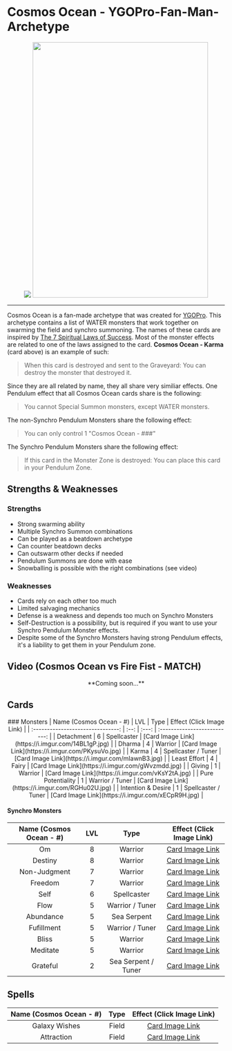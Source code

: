 # Cosmos Ocean - YGOPro-Fan-Man-Archetype

<p align="center">
	<img src="https://i.imgur.com/vnqGxQj.jpg?1" /> <img width="406" height="592" src="https://i.imgur.com/iLD3Vyl.jpg" />
</p>

---

Cosmos Ocean is a fan-made archetype that was created for [YGOPro](http://www.ygopro.co/). This archetype contains a list of WATER monsters that work together on swarming the field and synchro summoning.
The names of these cards are inspired by [The 7 Spiritual Laws of Success](https://en.wikipedia.org/wiki/The_Seven_Spiritual_Laws_of_Success). Most of the monster effects are related to one of the laws
assigned to the card. **Cosmos Ocean - Karma** (card above) is an example of such:

>When this card is destroyed and sent to the Graveyard: You can destroy the monster that destroyed it.


Since they are all related by name, they all share very similiar effects. One Pendulum effect that all Cosmos Ocean cards share is the following:
>You cannot Special Summon monsters, except WATER monsters.


The non-Synchro Pendulum Monsters share the following effect:
>You can only control 1 "Cosmos Ocean - ###"


The Synchro Pendulum Monsters share the following effect:
>If this card in the Monster Zone is destroyed: You can place this card in your Pendulum Zone.


## Strengths & Weaknesses

### Strengths
- Strong swarming ability
- Multiple Synchro Summon combinations
- Can be played as a beatdown archetype
- Can counter beatdown decks
- Can outswarm other decks if needed
- Pendulum Summons are done with ease
- Snowballing is possible with the right combinations (see video)

### Weaknesses
- Cards rely on each other too much
- Limited salvaging mechanics
- Defense is a weakness and depends too much on Synchro Monsters
- Self-Destruction is a possibility, but is required if you want to use your Synchro Pendulum Monster effects.
- Despite some of the Synchro Monsters having strong Pendulum effects, it's a liability to get them in your Pendulum zone.


## Video (Cosmos Ocean vs Fire Fist - MATCH)

<p align="center">
	**Coming soon...**
</p>


## Cards

<p align="center">
### Monsters
| Name (Cosmos Ocean - #)       	| LVL  | Type  | Effect (Click Image Link)	|
| :-------------------------------: | :--: | :---: | :--------------------------: |
| Detachment | 6 | Spellcaster | [Card Image Link](https://i.imgur.com/14BL1gP.jpg) |
| Dharma | 4 | Warrior | [Card Image Link](https://i.imgur.com/PKysuVo.jpg) |
| Karma  | 4 | Spellcaster / Tuner | [Card Image Link](https://i.imgur.com/mIawnB3.jpg) |
| Least Effort | 4 | Fairy | [Card Image Link](https://i.imgur.com/gWvzmdd.jpg) |
| Giving | 1 | Warrior | [Card Image Link](https://i.imgur.com/vKsY2tA.jpg) |
| Pure Potentiality | 1 | Warrior / Tuner | [Card Image Link](https://i.imgur.com/RGHu02U.jpg) |
| Intention & Desire | 1 | Spellcaster / Tuner | [Card Image Link](https://i.imgur.com/xECpR9H.jpg) |


#### Synchro Monsters
| Name (Cosmos Ocean - #)       	| LVL  | Type  | Effect (Click Image Link)	|
| :-------------------------------: | :--: | :---: | :--------------------------: |
| Om | 8 | Warrior | [Card Image Link](https://i.imgur.com/KYv336i.jpg) |
| Destiny | 8 | Warrior | [Card Image Link](https://i.imgur.com/Cf5PxnB.jpg) |
| Non-Judgment | 7 | Warrior | [Card Image Link](https://i.imgur.com/BBXN5Kr.jpg) |
| Freedom | 7 | Warrior | [Card Image Link](https://i.imgur.com/h3vPgKK.jpg) |
| Self | 6 | Spellcaster | [Card Image Link](https://i.imgur.com/kcljvGG.jpg) |
| Flow | 5 | Warrior / Tuner | [Card Image Link](https://i.imgur.com/17EezEp.jpg) |
| Abundance | 5 | Sea Serpent | [Card Image Link](https://i.imgur.com/XAbYcop.jpg) |
| Fufillment | 5 | Warrior / Tuner | [Card Image Link](https://i.imgur.com/h4IU5zq.jpg) |
| Bliss | 5 | Warrior | [Card Image Link](https://i.imgur.com/4nuz5dk.jpg) |
| Meditate | 5 | Warrior | [Card Image Link](https://i.imgur.com/CVi4r5p.jpg) |
| Grateful | 2 | Sea Serpent / Tuner | [Card Image Link](https://i.imgur.com/0IFsWeK.jpg) |


## Spells
| Name (Cosmos Ocean - #)           | Type  | Effect (Click Image Link)	|
| :-------------------------------: | :--:  | :-----------------------: |
| Galaxy Wishes | Field | [Card Image Link](https://i.imgur.com/2hlv1Wr.jpg) |
| Attraction | Field | [Card Image Link](https://i.imgur.com/pOoa2LY.jpg) |
</p>